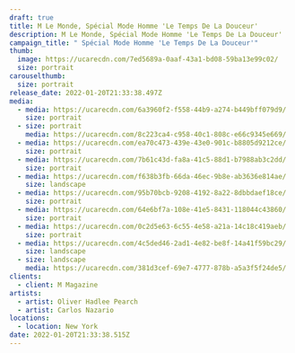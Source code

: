 ```yaml
---
draft: true
title: M Le Monde, Spécial Mode Homme 'Le Temps De La Douceur'
description: M Le Monde, Spécial Mode Homme 'Le Temps De La Douceur'
campaign_title: " Spécial Mode Homme 'Le Temps De La Douceur'"
thumb:
  image: https://ucarecdn.com/7ed5689a-0aaf-43a1-bd08-59ba13e99c02/
  size: portrait
carouselthumb:
  size: portrait
release_date: 2022-01-20T21:33:38.497Z
media:
  - media: https://ucarecdn.com/6a3960f2-f558-44b9-a274-b449bff079d9/
    size: portrait
  - size: portrait
    media: https://ucarecdn.com/8c223ca4-c958-40c1-808c-e66c9345e669/
  - media: https://ucarecdn.com/ea70c473-439e-43e0-901c-b8805d9212ce/
    size: portrait
  - media: https://ucarecdn.com/7b61c43d-fa8a-41c5-88d1-b7988ab3c2dd/
    size: portrait
  - media: https://ucarecdn.com/f638b3fb-66da-46ec-9b8e-ab3636e814ae/
    size: landscape
  - media: https://ucarecdn.com/95b70bcb-9208-4192-8a22-8dbbdaef18ce/
    size: portrait
  - media: https://ucarecdn.com/64e6bf7a-108e-41e5-8431-118044c43860/
    size: portrait
  - media: https://ucarecdn.com/0c2d5e63-6c55-4e58-a21a-14c18c419aeb/
    size: portrait
  - media: https://ucarecdn.com/4c5ded46-2ad1-4e82-be8f-14a41f59bc29/
    size: landscape
  - size: landscape
    media: https://ucarecdn.com/381d3cef-69e7-4777-878b-a5a3f5f24de5/
clients:
  - client: M Magazine
artists:
  - artist: Oliver Hadlee Pearch
  - artist: Carlos Nazario
locations:
  - location: New York
date: 2022-01-20T21:33:38.515Z
---
```

